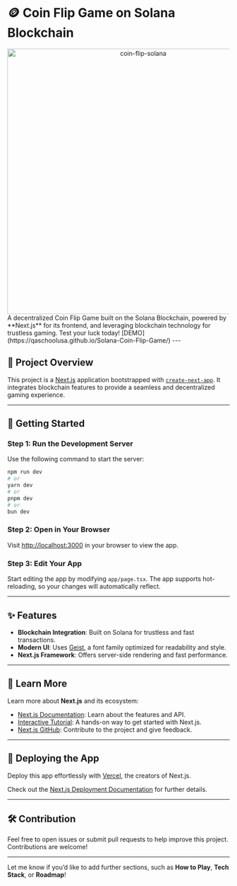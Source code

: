 # 🪙 Coin Flip Game on Solana Blockchain 

<div align="center">
  <img src="https://github.com/user-attachments/assets/37060d0c-0f83-4624-ad46-de51c6b1d407" alt="coin-flip-solana" width="600">
</div>
A decentralized Coin Flip Game built on the Solana Blockchain, powered by **Next.js** for its frontend, and leveraging blockchain technology for trustless gaming. Test your luck today!
[DEMO](https://qaschoolusa.github.io/Solana-Coin-Flip-Game/)
---

## 📂 Project Overview  

This project is a [Next.js](https://nextjs.org) application bootstrapped with [`create-next-app`](https://nextjs.org/docs/app/api-reference/cli/create-next-app). It integrates blockchain features to provide a seamless and decentralized gaming experience.  

---

## 🚀 Getting Started  

### Step 1: Run the Development Server  

Use the following command to start the server:

```bash
npm run dev
# or
yarn dev
# or
pnpm dev
# or
bun dev
```  

### Step 2: Open in Your Browser  

Visit [http://localhost:3000](http://localhost:3000) in your browser to view the app.  

### Step 3: Edit Your App  

Start editing the app by modifying `app/page.tsx`. The app supports hot-reloading, so your changes will automatically reflect.  

---

## ✨ Features  

- **Blockchain Integration**: Built on Solana for trustless and fast transactions.  
- **Modern UI**: Uses [Geist](https://vercel.com/font), a font family optimized for readability and style.  
- **Next.js Framework**: Offers server-side rendering and fast performance.  

---

## 📘 Learn More  

Learn more about **Next.js** and its ecosystem:  

- [Next.js Documentation](https://nextjs.org/docs): Learn about the features and API.  
- [Interactive Tutorial](https://nextjs.org/learn): A hands-on way to get started with Next.js.  
- [Next.js GitHub](https://github.com/vercel/next.js): Contribute to the project and give feedback.  

---

## 🚢 Deploying the App  

Deploy this app effortlessly with [Vercel](https://vercel.com/new?utm_medium=default-template&filter=next.js&utm_source=create-next-app&utm_campaign=create-next-app-readme), the creators of Next.js.  

Check out the [Next.js Deployment Documentation](https://nextjs.org/docs/app/building-your-application/deploying) for further details.  

---

## 🛠️ Contribution  

Feel free to open issues or submit pull requests to help improve this project. Contributions are welcome!  

---

Let me know if you’d like to add further sections, such as **How to Play**, **Tech Stack**, or **Roadmap**!
